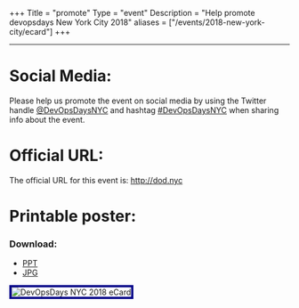 +++
Title = "promote"
Type = "event"
Description = "Help promote devopsdays New York City 2018"
aliases = ["/events/2018-new-york-city/ecard"]
+++

<hr>

<h1>Social Media:</h1>

<p>
Please help us promote the event on social media by using the Twitter handle
<a href="https://twitter.com/devopsdaysnyc">@DevOpsDaysNYC</a>
and hashtag
<a href="https://twitter.com/search?q=%23DevOpsDaysNYC">#DevOpsDaysNYC</a>
when sharing info about the event.
</p>

<h1>Official URL:</h1>

<p>
The official URL for this event is: <a href="http://dod.nyc">http://dod.nyc</a>
</p>

<h1>Printable poster:</h1>

<h3>Download:</h3>

<ul>
  <li><a href="/events/2018-new-york-city/ecard.pptx" target="_blank">PPT</a></li>
  <li><a href="/events/2018-new-york-city/ecard.jpg" target="_blank">JPG</a></li>
</ul>

<img alt="DevOpsDays NYC 2018 eCard" src="/events/2018-new-york-city/ecard.jpg" style="border: #00008B 4px solid;">

